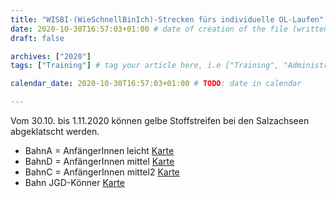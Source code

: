 ```yaml
---
title: "WISBI-(WieSchnellBinIch)-Strecken fürs individuelle OL-Laufen"
date: 2020-10-30T16:57:03+01:00 # date of creation of the file (written)
draft: false

archives: ["2020"]
tags: ["Training"] # tag your article here, i.e ["Training", "Administratives"]

calendar_date: 2020-10-30T16:57:03+01:00 # TODO: date in calendar

---
```


Vom 30.10. bis 1.11.2020 können gelbe Stoffstreifen bei den Salzachseen abgeklatscht werden.

<!--more-->

+ BahnA = AnfängerInnen leicht [Karte](./Bahn_Kinder%20TK%20Salzachseen%20Juni2019.Bahn%20A.pdf)
+ BahnD = AnfängerInnen mittel [Karte](./Bahn_Kinder%20TK%20Salzachseen%20Juni2019.Bahn%20B.pdf)
+ BahnC = AnfängerInnen mittel2 [Karte](./Bahn_Kinder%20TK%20Salzachseen%20Juni2019.Bahn%20D.pdf)
+ Bahn JGD-Könner [Karte](./Bahn_Kinder%20TK%20Salzachseen%20Juni2019.Jgd-Könner.pdf)